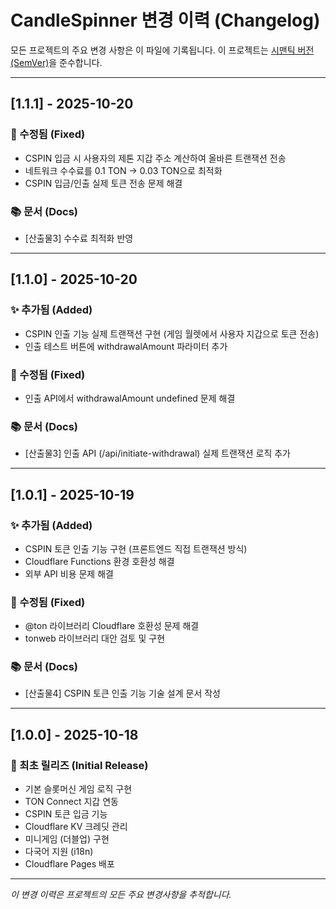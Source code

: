 # CandleSpinner 변경 이력 (Changelog)

모든 프로젝트의 주요 변경 사항은 이 파일에 기록됩니다.
이 프로젝트는 [시맨틱 버전(SemVer)](https://semver.org/lang/ko/)을 준수합니다.

---

## [1.1.1] - 2025-10-20

### 🐛 수정됨 (Fixed)
- CSPIN 입금 시 사용자의 제톤 지갑 주소 계산하여 올바른 트랜잭션 전송
- 네트워크 수수료를 0.1 TON → 0.03 TON으로 최적화
- CSPIN 입금/인출 실제 토큰 전송 문제 해결

### 📚 문서 (Docs)
- [산출물3] 수수료 최적화 반영

---

## [1.1.0] - 2025-10-20

### ✨ 추가됨 (Added)
- CSPIN 인출 기능 실제 트랜잭션 구현 (게임 월렛에서 사용자 지갑으로 토큰 전송)
- 인출 테스트 버튼에 withdrawalAmount 파라미터 추가

### 🐛 수정됨 (Fixed)
- 인출 API에서 withdrawalAmount undefined 문제 해결

### 📚 문서 (Docs)
- [산출물3] 인출 API (/api/initiate-withdrawal) 실제 트랜잭션 로직 추가

---

## [1.0.1] - 2025-10-19

### ✨ 추가됨 (Added)
- CSPIN 토큰 인출 기능 구현 (프론트엔드 직접 트랜잭션 방식)
- Cloudflare Functions 환경 호환성 해결
- 외부 API 비용 문제 해결

### 🐛 수정됨 (Fixed)
- @ton 라이브러리 Cloudflare 호환성 문제 해결
- tonweb 라이브러리 대안 검토 및 구현

### 📚 문서 (Docs)
- [산출물4] CSPIN 토큰 인출 기능 기술 설계 문서 작성

---

## [1.0.0] - 2025-10-18

### 🎉 최초 릴리즈 (Initial Release)
- 기본 슬롯머신 게임 로직 구현
- TON Connect 지갑 연동
- CSPIN 토큰 입금 기능
- Cloudflare KV 크레딧 관리
- 미니게임 (더블업) 구현
- 다국어 지원 (i18n)
- Cloudflare Pages 배포

---

*이 변경 이력은 프로젝트의 모든 주요 변경사항을 추적합니다.*